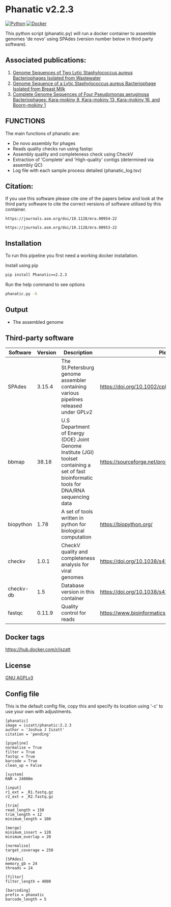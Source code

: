 # Phanatic v2.2.3
[![Python](https://img.shields.io/badge/python-3670A0?style=for-the-badge&logo=python&logoColor=ffdd54)](https://pypi.org/project/PhageOrder/)
[![Docker](https://img.shields.io/badge/docker-%230db7ed.svg?style=for-the-badge&logo=docker&logoColor=white)](https://hub.docker.com/repository/docker/iszatt/phageorder/general)

This python script (phanatic.py) will run a docker container to assemble genomes 'de novo' using SPAdes (version number below in third party software).

## Associated publications:
1. [Genome Sequences of Two Lytic Staphylococcus aureus Bacteriophages Isolated from Wastewater](https://journals.asm.org/doi/10.1128/mra.00954-22)
2. [Genome Sequence of a Lytic Staphylococcus aureus Bacteriophage Isolated from Breast Milk](https://journals.asm.org/doi/10.1128/mra.00953-22)
3. [Complete Genome Sequences of Four Pseudomonas aeruginosa Bacteriophages: Kara-mokiny 8, Kara-mokiny 13, Kara-mokiny 16, and Boorn-mokiny 1](https://journals.asm.org/doi/10.1128/mra.00960-22)

## FUNCTIONS
The main functions of phanatic are:
* De novo assembly for phages
* Reads quality checks run using fastqc
* Assembly quality and completeness check using CheckV
* Extraction of 'Complete' and 'High-quality' contigs (determined via assembly QC)
* Log file with each sample process detailed (phanatic_log.tsv)

## Citation:
If you use this software please cite one of the papers below and look at the third party software to cite the correct versions of software utilised by this container.
```
https://journals.asm.org/doi/10.1128/mra.00954-22
```
```
https://journals.asm.org/doi/10.1128/mra.00953-22
```

## Installation
To run this pipeline you first need a working docker installation. 

Install using pip
```sh
pip install Phanatic==2.2.3
```

Run the help command to see options 
```sh
phanatic.py -h
```

## Output
* The assembled genome

## Third-party software
| Software | Version | Description | Please cite |
| -------- | -------- | -------- | -------- |
| SPAdes | 3.15.4 | The St.Petersburg genome assembler containing various pipelines released under GPLv2 | https://doi.org/10.1002/cpbi.102 |
| bbmap | 38.18 | U.S Department of Energy (DOE) Joint Genome Institute (JGI) toolset containing a set of fast bioinformatic tools for DNA/RNA sequencing data | https://sourceforge.net/projects/bbmap/ |
| biopython | 1.78 | A set of tools written in python for biological computation | https://biopython.org/ |
| checkv | 1.0.1 | CheckV quality and completeness analysis for viral genomes | https://doi.org/10.1038/s41587-020-00774-7 |
| checkv-db | 1.5 | Database version in this container | https://doi.org/10.1038/s41587-020-00774-7 |
| fastqc | 0.11.9 | Quality control for reads | https://www.bioinformatics.babraham.ac.uk/projects/fastqc/ |

## Docker tags
https://hub.docker.com/r/iszatt

## License
[GNU AGPLv3](https://github.com/JoshuaIszatt/phanatic/blob/master/LICENSE.md)

## Config file
This is the default config file, copy this and specify its location using '-c' to use your own with adjustments.
```
[phanatic]
image = iszatt/phanatic:2.2.3
author = 'Joshua J Iszatt'
citation = 'pending'

[pipeline]
normalise = True
filter = True
fastqc = True
barcode = True
clean_up = False

[system]
RAM = 24000m

[input]
r1_ext = _R1.fastq.gz
r2_ext = _R2.fastq.gz

[trim]
read_length = 150
trim_length = 12
minimum_length = 100

[merge]
minimum_insert = 120
minimum_overlap = 20

[normalise]
target_coverage = 250

[SPAdes]
memory_gb = 24
threads = 24

[filter]
filter_length = 4000

[barcoding]
prefix = phanatic
barcode_length = 5
```
